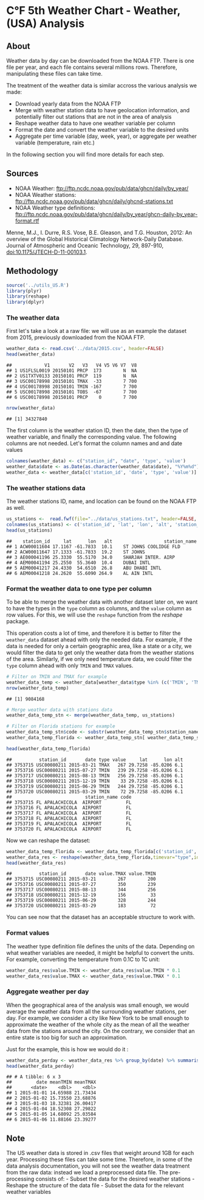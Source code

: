 C°F 5th Weather Chart - Weather, (USA) Analysis
================================================

About
-----

Weather data by day can be downloaded from the NOAA FTP. There is one file per year, and each file contains several millions rows. Therefore, manipulating these files can take time.

The treatment of the weather data is similar accross the various analysis we made:

-   Download yearly data from the NOAA FTP
-   Merge with weather station data to have geolocation information, and potentially filter out stations that are not in the area of analysis
-   Reshape weather data to have one weather variable per column
-   Format the date and convert the weather variable to the desired units
-   Aggregate per time variable (day, week, year), or aggregate per weather variable (temperature, rain etc.)

In the following section you will find more details for each step.

Sources
-------

-   NOAA Weather: <ftp://ftp.ncdc.noaa.gov/pub/data/ghcn/daily/by_year/>
-   NOAA Weather stations: <ftp://ftp.ncdc.noaa.gov/pub/data/ghcn/daily/ghcnd-stations.txt>
-   NOAA Weather type definitions: <ftp://ftp.ncdc.noaa.gov/pub/data/ghcn/daily/by_year/ghcn-daily-by_year-format.rtf>

Menne, M.J., I. Durre, R.S. Vose, B.E. Gleason, and T.G. Houston, 2012: An overview of the Global Historical Climatology Network-Daily Database. Journal of Atmospheric and Oceanic Technology, 29, 897-910, <doi:10.1175/JTECH-D-11-00103.1>.

Methodology
-----------

``` r
source('../utils_US.R')
library(plyr)
library(reshape)
library(dplyr)
```

### The weather data

First let's take a look at a raw file: we will use as an example the dataset from 2015, previously downloaded from the NOAA FTP.

``` r
weather_data <- read.csv('../data/2015.csv', header=FALSE)
head(weather_data)
```

    ##            V1       V2   V3   V4 V5 V6 V7  V8
    ## 1 US1FLSL0019 20150101 PRCP  173        N  NA
    ## 2 US1TXTV0133 20150101 PRCP  119        N  NA
    ## 3 USC00178998 20150101 TMAX  -33        7 700
    ## 4 USC00178998 20150101 TMIN -167        7 700
    ## 5 USC00178998 20150101 TOBS  -67        7 700
    ## 6 USC00178998 20150101 PRCP    0        7 700

``` r
nrow(weather_data)
```

    ## [1] 34327840

The first column is the weather station ID, then the date, then the type of weather variable, and finally the corresponding value. The following columns are not needed. Let's format the column names and and date values

``` r
colnames(weather_data) <- c("station_id", "date", 'type', 'value')
weather_data$date <- as.Date(as.character(weather_data$date), "%Y%m%d")
weather_data <- weather_data[c('station_id', 'date', 'type', 'value')]
```

### The weather stations data

The weather stations ID, name, and location can be found on the NOAA FTP as well.

``` r
us_stations <-  read.fwf(file="../data/us_stations.txt", header=FALSE, widths=c(11, 10, 10, 7, 30))
colnames(us_stations) <- c('station_id', 'lat', 'lon', 'alt', 'station_name')
head(us_stations)
```

    ##    station_id     lat      lon   alt                   station_name
    ## 1 ACW00011604 17.1167 -61.7833  10.1    ST JOHNS COOLIDGE FLD      
    ## 2 ACW00011647 17.1333 -61.7833  19.2    ST JOHNS                   
    ## 3 AE000041196 25.3330  55.5170  34.0    SHARJAH INTER. AIRP        
    ## 4 AEM00041194 25.2550  55.3640  10.4    DUBAI INTL                 
    ## 5 AEM00041217 24.4330  54.6510  26.8    ABU DHABI INTL             
    ## 6 AEM00041218 24.2620  55.6090 264.9    AL AIN INTL

### Format the weather data to one type per column

To be able to merge the weather data with another dataset later on, we want to have the types in the `type` column as columns, and the `value` column as row values. For this, we will use the `reshape` function from the *reshape* package.

This operation costs a lot of time, and therefore it is better to filter the `weather_data` dataset ahead with only the needed data. For example, if the data is needed for only a certain geographic area, like a state or a city, we would filter the data to get only the weather data from the weather stations of the area. Similarly, if we only need temperature data, we could filter the `type` column ahead with only `TMIN` and `TMAX` values.

``` r
# Filter on TMIN and TMAX for example
weather_data_temp <- weather_data[weather_data$type %in% (c('TMIN', 'TMAX')), ]
nrow(weather_data_temp)
```

    ## [1] 9084168

``` r
# Merge weather data with stations data
weather_data_temp_stn <- merge(weather_data_temp, us_stations)

# Filter on Florida stations for example
weather_data_temp_stn$code <- substr(weather_data_temp_stn$station_name, 1, 2)
weather_data_temp_florida <- weather_data_temp_stn[ weather_data_temp_stn$code == 'FL', ]

head(weather_data_temp_florida)
```

    ##          station_id       date type value     lat      lon alt
    ## 3753715 USC00080211 2015-03-21 TMAX   267 29.7258 -85.0206 6.1
    ## 3753716 USC00080211 2015-07-27 TMIN   239 29.7258 -85.0206 6.1
    ## 3753717 USC00080211 2015-08-13 TMIN   256 29.7258 -85.0206 6.1
    ## 3753718 USC00080211 2015-12-19 TMIN    33 29.7258 -85.0206 6.1
    ## 3753719 USC00080211 2015-06-29 TMIN   244 29.7258 -85.0206 6.1
    ## 3753720 USC00080211 2015-03-29 TMIN    72 29.7258 -85.0206 6.1
    ##                           station_name code
    ## 3753715 FL APALACHICOLA  AIRPORT         FL
    ## 3753716 FL APALACHICOLA  AIRPORT         FL
    ## 3753717 FL APALACHICOLA  AIRPORT         FL
    ## 3753718 FL APALACHICOLA  AIRPORT         FL
    ## 3753719 FL APALACHICOLA  AIRPORT         FL
    ## 3753720 FL APALACHICOLA  AIRPORT         FL

Now we can reshape the dataset:

``` r
weather_data_temp_florida <- weather_data_temp_florida[c('station_id', 'date', 'type', 'value')]
weather_data_res <- reshape(weather_data_temp_florida,timevar="type",idvar=c("station_id", "date"),direction="wide")
head(weather_data_res)
```

    ##          station_id       date value.TMAX value.TMIN
    ## 3753715 USC00080211 2015-03-21        267        200
    ## 3753716 USC00080211 2015-07-27        350        239
    ## 3753717 USC00080211 2015-08-13        344        256
    ## 3753718 USC00080211 2015-12-19        156         33
    ## 3753719 USC00080211 2015-06-29        328        244
    ## 3753720 USC00080211 2015-03-29        183         72

You can see now that the dataset has an acceptable structure to work with.

### Format values

The weather type definition file defines the units of the data. Depending on what weather variables are needed, it might be helpful to convert the units. For example, converting the temperature from 0.1C to 1C unit:

``` r
weather_data_res$value.TMIN <- weather_data_res$value.TMIN * 0.1
weather_data_res$value.TMAX <- weather_data_res$value.TMAX * 0.1
```

### Aggregate weather per day

When the geographical area of the analysis was small enough, we would average the weather data from all the surrounding weather stations, per day. For example, we consider a city like New York to be small enough to approximate the weather of the whole city as the mean of all the weather data from the stations around the city. On the contrary, we consider that an entire state is too big for such an approximation.

Just for the example, this is how we would do it :

``` r
weather_data_perday <- weather_data_res %>% group_by(date) %>% summarise(meanTMIN = mean(value.TMIN, na.rm=TRUE), meanTMAX = mean(value.TMAX, na.rm=TRUE))
head(weather_data_perday)
```

    ## # A tibble: 6 x 3
    ##         date meanTMIN meanTMAX
    ##       <date>    <dbl>    <dbl>
    ## 1 2015-01-01 14.65988 21.73434
    ## 2 2015-01-02 15.73550 23.68876
    ## 3 2015-01-03 18.32381 26.00417
    ## 4 2015-01-04 18.52308 27.29822
    ## 5 2015-01-05 14.68092 25.03584
    ## 6 2015-01-06 11.88166 23.39277

Note
----

The US weather data is stored in .csv files that weight around 1GB for each year. Processing these files can take some time. Therefore, in some of the data analysis documentation, you will not see the weather data treatment from the raw data: instead we load a preprocessed data file. The pre-processing consists of: - Subset the data for the desired weather stations - Reshape the structure of the data file - Subset the data for the relevant weather variables
